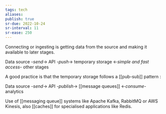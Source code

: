 ```yaml
---
tags: tech
aliases:
publish: true
sr-due: 2022-10-24
sr-interval: 11
sr-ease: 250
---
```


Connecting or ingesting is getting data from the source and making it available to later stages.

Data source -*send*-> API -*push*-> temporary storage <-*simple and fast access*- other stages

A good practice is that the temporary storage follows a [[pub-sub]] pattern :

Data source -*send*-> API -*publish*-> [[message queues]] <-*consume*- analytics

Use of [[messaging queue]] systems like Apache Kafka, RabbitMQ or AWS Kinesis, also [[caches]] for specialised applications like Redis.
